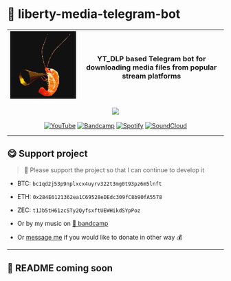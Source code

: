 # 🦐 liberty-media-telegram-bot

| ![Project logo](logo.jpg) | <h3>YT_DLP based Telegram bot for downloading media files from popular stream platforms</h3> |
| ------------------------- | :------------------------------------------------------------------------------------------: |

<div style="width:100%;text-align:center;">
    <p align="center">
        <img src="https://badges.frapsoft.com/os/v1/open-source.png?v=103" >
    </p>
</div>
<div style="width:100%;text-align:center;">
    <p align="center">
        <a href="https://www.youtube.com/@F3RNI"><img alt="YouTube" src="https://img.shields.io/badge/-YouTube-red" ></a>
        <a href="https://f3rni.bandcamp.com"><img alt="Bandcamp" src="https://img.shields.io/badge/-Bandcamp-cyan" ></a>
        <a href="https://open.spotify.com/artist/22PQ62alehywlYiksbtzsm"><img alt="Spotify" src="https://img.shields.io/badge/-Spotify-green" ></a>
        <a href="https://soundcloud.com/f3rni"><img alt="SoundCloud" src="https://img.shields.io/badge/-SoundCloud-orange" ></a>
    </p>
</div>

----------

## 😋 Support project

> 💜 Please support the project so that I can continue to develop it

- BTC: `bc1qd2j53p9nplxcx4uyrv322t3mg0t93pz6m5lnft`
- ETH: `0x284E6121362ea1C69528eDEdc309fC8b90fA5578`
- ZEC: `t1Jb5tH61zcSTy2QyfsxftUEWHikdSYpPoz`

- Or by my music on [🔷 bandcamp](https://f3rni.bandcamp.com/)

- Or [message me](https://t.me/f33rni) if you would like to donate in other way 💰

----------

## 🚧 README coming soon
